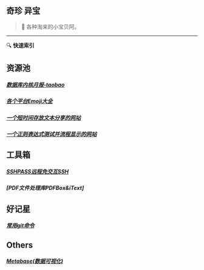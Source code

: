 ## 奇珍 异宝

> :white_flower: 各种淘来的小宝贝阿。 
-----
:mag: **快速索引**
## 资源池

##### [数据库内核月报-taobao](http://mysql.taobao.org/monthly/)
##### [各个平台Emoji大全](https://emojipedia.org/)
##### [一个短时间存放文本分享的网站](https://paste.ubuntu.com/)
##### [一个正则表达式测试并流程显示的网站](https://regexper.com/)

## 工具箱

##### [SSHPASS远程免交互SSH](treasure/docs/SSHPASS.md)
##### [PDF文件处理库PDFBox&iText]

## 好记星

##### [常用git命令](treasure/docs/常用git命令.md)

## Others

##### [Metabase(数据可视化)](treasure/docs/在Docker中玩一下Metabase.md)




